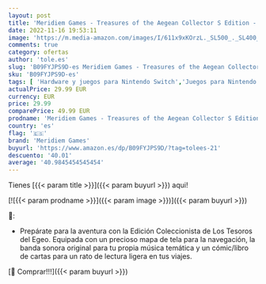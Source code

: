 ```yaml
---
layout: post
title: 'Meridiem Games - Treasures of the Aegean Collector S Edition - Nintendo Switch'
date: 2022-11-16 19:53:11
image: 'https://m.media-amazon.com/images/I/611x9xKOrzL._SL500_._SL400_.jpg'
comments: true
category: ofertas
author: 'tole.es'
slug: 'B09FYJPS9D-es Meridiem Games - Treasures of the Aegean Collector S...'
sku: 'B09FYJPS9D-es'
tags: [ 'Hardware y juegos para Nintendo Switch','Juegos para Nintendo Switch','Videojuegos','meridiem games','nintendo','🇪🇸', ]
actualPrice: 29.99 EUR
currency: EUR
price: 29.99
comparePrice: 49.99 EUR
prodname: 'Meridiem Games - Treasures of the Aegean Collector S Edition - Nintendo Switch'
country: 'es'
flag: '🇪🇸'
brand: 'Meridiem Games'
buyurl: 'https://www.amazon.es/dp/B09FYJPS9D/?tag=tolees-21'
descuento: '40.01'
average: '40.9845454545454'
---
```


Tienes [{{< param title >}}]({{< param buyurl >}}) aqui!

[![{{< param prodname >}}]({{< param image >}})]({{< param buyurl >}})

🔎:

- Prepárate para la aventura con la Edición Coleccionista de Los Tesoros del Egeo. Equipada con un precioso mapa de tela para la navegación, la banda sonora original para tu propia música temática y un cómic/libro de cartas para un rato de lectura ligera en tus viajes.

[🛒 Comprar!!!]({{< param buyurl >}})
